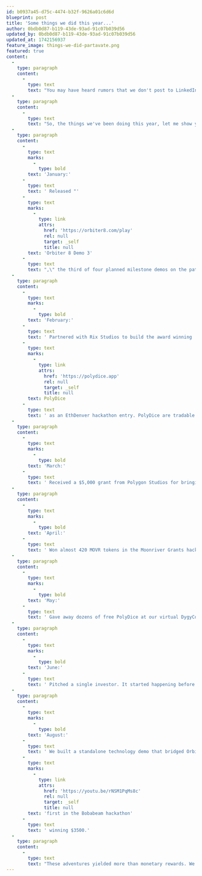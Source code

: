 ```yaml
---
id: b0937a45-d75c-4474-b32f-9626a01c6d6d
blueprint: post
title: 'Some things we did this year...'
author: 0bdb0d87-b119-43de-93ad-91c07b039d56
updated_by: 0bdb0d87-b119-43de-93ad-91c07b039d56
updated_at: 1742156937
feature_image: things-we-did-partavate.png
featured: true
content:
  -
    type: paragraph
    content:
      -
        type: text
        text: "You may have heard rumors that we don't post to LinkedIn. This rumor is, as demonstrated by this post, demonstratively false."
  -
    type: paragraph
    content:
      -
        type: text
        text: "So, the things we've been doing this year, let me show you them:"
  -
    type: paragraph
    content:
      -
        type: text
        marks:
          -
            type: bold
        text: 'January:'
      -
        type: text
        text: ' Released "'
      -
        type: text
        marks:
          -
            type: link
            attrs:
              href: 'https://orbiter8.com/play'
              rel: null
              target: _self
              title: null
        text: 'Orbiter 8 Demo 3'
      -
        type: text
        text: ",\" the third of four planned milestone demos on the path to beta. That's right, there's only one more to go."
  -
    type: paragraph
    content:
      -
        type: text
        marks:
          -
            type: bold
        text: 'February:'
      -
        type: text
        text: ' Partnered with Rix Studios to build the award winning '
      -
        type: text
        marks:
          -
            type: link
            attrs:
              href: 'https://polydice.app'
              rel: null
              target: _self
              title: null
        text: PolyDice
      -
        type: text
        text: ' as an EthDenver hackathon entry. PolyDice are tradable NFT dice you can roll.'
  -
    type: paragraph
    content:
      -
        type: text
        marks:
          -
            type: bold
        text: 'March:'
      -
        type: text
        text: ' Received a $5,000 grant from Polygon Studios for bringing Orbiter 8 to the Polygon network.'
  -
    type: paragraph
    content:
      -
        type: text
        marks:
          -
            type: bold
        text: 'April:'
      -
        type: text
        text: ' Won almost 420 MOVR tokens in the Moonriver Grants hackathon through both community matched funding and by taking first place in gaming. Almost 420. It rounds down to 419. We were so close.'
  -
    type: paragraph
    content:
      -
        type: text
        marks:
          -
            type: bold
        text: 'May:'
      -
        type: text
        text: ' Gave away dozens of free PolyDice at our virtual DygyCon 9 booth. Maybe hundreds. It was a lot. We had to write scripts and stuff.'
  -
    type: paragraph
    content:
      -
        type: text
        marks:
          -
            type: bold
        text: 'June:'
      -
        type: text
        text: ' Pitched a single investor. It started happening before we realized it was happening so we went with it. No contracts, but good contacts.'
  -
    type: paragraph
    content:
      -
        type: text
        marks:
          -
            type: bold
        text: 'August:'
      -
        type: text
        text: ' We built a standalone technology demo that bridged Orbiter 8 ships between networks and placed '
      -
        type: text
        marks:
          -
            type: link
            attrs:
              href: 'https://youtu.be/rNSM1PqMs8c'
              rel: null
              target: _self
              title: null
        text: 'first in the Bobabeam hackathon'
      -
        type: text
        text: ' winning $3500.'
  -
    type: paragraph
    content:
      -
        type: text
        text: "These adventures yielded more than monetary rewards. We've connected with a wide variety of teams and organizations doing interesting work. We've also developed a deeper understanding of the current ecosystem of EVM networks. Best of all, we've evolved Orbiter 8 into a multi-chain universe with cross-chain players. It's the multiverse."
---
```

